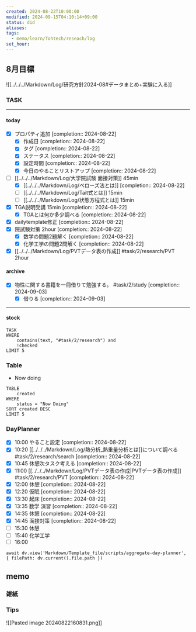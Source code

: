 ```yaml
---
created: 2024-08-22T10:00:00
modified: 2024-09-15T04:10:14+09:00
status: did
aliases: 
tags:
  - memo/learn/Tohtech/reseach/log
set_hour: 
---
```

## 8月目標
![[../../../Markdown/Log/研究方針2024-08#データまとめ+実験に入る]]
### TASK
---
#### today
- [x] プロパティ追加  [completion:: 2024-08-22]
	- [x] 作成日  [completion:: 2024-08-22]
	- [x] タグ  [completion:: 2024-08-22]
	- [x] ステータス  [completion:: 2024-08-22]
	- [x] 設定時間  [completion:: 2024-08-22]
	- [x] 今日のやることリストアップ  [completion:: 2024-08-22]
- [ ] [[../../../Markdown/Log/大学院試験 面接対策]] 45min
	- [x] [[../../../Markdown/Log/ベローズ法とは]]  [completion:: 2024-08-22]
	- [ ] [[../../../Markdown/Log/Tait式とは]] 15min
	- [ ] [[../../../Markdown/Log/状態方程式とは]] 15min
- [x] TGA説明受講 15min  [completion:: 2024-08-22]
	- [x] TGAとは何か多少調べる  [completion:: 2024-08-22]
- [x] dailytemplate修正  [completion:: 2024-08-22]
- [x] 院試験対策 2hour  [completion:: 2024-08-22]
	- [x] 数学の問題2題解く  [completion:: 2024-08-22]
	- [x] 化学工学の問題2問解く  [completion:: 2024-08-22]
- [x] [[../../../Markdown/Log/PVTデータ表の作成]] #task/2/research/PVT 2hour

#### archive
- [x] 物性に関する書籍を一冊借りて勉強する。 #task/2/study  [completion:: 2024-09-03]
	- [x] 借りる  [completion:: 2024-09-03]

---
#### stock
```dataview
TASK
WHERE 
	contains(text, "#task/2/research") and
	!checked
LIMIT 5
```
### Table
- Now doing
```dataview
TABLE
	created
WHERE
	status = "Now Doing"
SORT created DESC
LIMIT 5
```
### DayPlanner
- [x] 10:00 やること設定  [completion:: 2024-08-22]
- [x] 10:20 [[../../../Markdown/Log/熱分析_熱重量分析とは]]について調べる #task/2/research/search  [completion:: 2024-08-22]
- [x] 10:45 休憩次タスク考える  [completion:: 2024-08-22]
- [x] 11:00 [[../../../Markdown/Log/PVTデータ表の作成|PVTデータ表の作成]] #task/2/research/PVT  [completion:: 2024-08-22]
- [x] 12:00 休憩  [completion:: 2024-08-22]
- [x] 12:20 仮眠  [completion:: 2024-08-22]
- [x] 13:30 起床  [completion:: 2024-08-22]
- [x] 13:35 数学 演習  [completion:: 2024-08-22] 
- [x] 14:35 休憩  [completion:: 2024-08-22]
- [x] 14:45 面接対策  [completion:: 2024-08-22]
- [ ] 15:30 休憩
- [ ] 15:40 化学工学
- [ ] 16:00 
```dataviewjs
await dv.view('Markdown/Template_file/scripts/aggregate-day-planner', { filePath: dv.current().file.path })
```
## memo
### 雑紙
### Tips
![[Pasted image 20240822160831.png]]